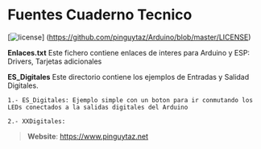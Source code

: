# Fuentes Cuaderno Tecnico

[![license](https://www.pinguytaz.net/IMG_GITHUB/gplv3-with-text-84x42.png)] (https://github.com/pinguytaz/Arduino/blob/master/LICENSE)


__Enlaces.txt__ 
    Este fichero contiene enlaces de interes para Arduino y ESP: Drivers, Tarjetas adicionales 
    
__ES_Digitales__ 
    Este directorio contiene los ejemplos de Entradas y Salidad Digitales.
   
    1.- ES_Digitales: Ejemplo simple con un boton para ir conmutando los LEDs conectados a la salidas digitales del Arduino
    
    2.- XXDigitales: 
    





>__Website__: https://www.pinguytaz.net

